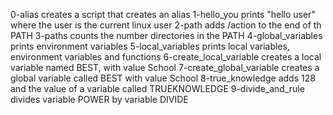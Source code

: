 0-alias creates a script that creates an alias
1-hello_you prints "hello user" where the user is the current linux user
2-path adds /action to the end of th PATH
3-paths counts the number directories in the PATH
4-global_variables prints environment variables
5-local_variables prints local variables, environment variables and functions
6-create_local_variable creates a local variable named BEST, with value School
7-create_global_variable creates a global variable called BEST with value School
8-true_knowledge adds 128 and the value of a variable called TRUEKNOWLEDGE
9-divide_and_rule divides variable POWER by variable DIVIDE
